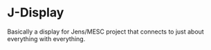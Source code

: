 # J-Display
Basically a display for Jens/MESC project that connects to just about everything with everything.
